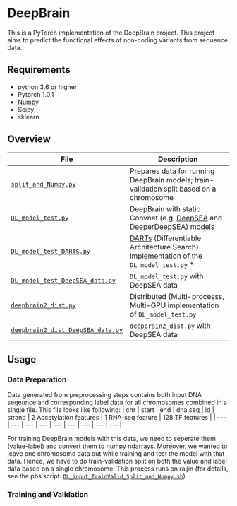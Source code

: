 # DeepBrain
This is a PyTorch implementation of the DeepBrain project. This project aims to predict the functional effects of non-coding variants from sequence data.

## Requirements
- python 3.6 or higher
- Pytorch 1.0.1
- Numpy
- Scipy
- sklearn

## Overview
| File | Description |
| --- | --- |
| [```split_and_Numpy.py```](https://github.com/Akmazad/deepBrain/blob/master/Training%202/split_and_Numpy.py) | Prepares data for running DeepBrain models; train-validation split based on a chromosome |
| [```DL_model_test.py```](https://github.com/Akmazad/deepBrain/blob/master/Training%202/DL_model_test.py) | DeepBrain with static Convnet (e.g. [DeepSEA](https://github.com/FunctionLab/selene/blob/master/models/deepsea.py) and [DeeperDeepSEA](https://github.com/FunctionLab/selene/blob/master/tutorials/quickstart_training/deeperdeepsea.py)) models |
| [```DL_model_test_DARTS.py```](https://github.com/Akmazad/deepBrain/blob/master/Training%202/DL_model_test_DARTS.py) | [DARTs](https://github.com/quark0/darts) (Differentiable Architecture Search) implementation of the ```DL_model_test.py``` * | 
| [```DL_model_test_DeepSEA_data.py```](https://github.com/Akmazad/deepBrain/blob/master/Training%202/DL_model_test_DeepSEA_data.py) | ```DL_model_test.py``` with DeepSEA data |
| [```deepbrain2_dist.py```](https://github.com/Akmazad/deepBrain/blob/master/Training%202/deepbrain2_dist.py) | Distributed (Multi-processs, Multi-GPU implementation of ```DL_model_test.py``` |
| [```deepbrain2_dist_DeepSEA_data.py```](https://github.com/Akmazad/deepBrain/blob/master/Training%202/deepbrain2_dist_DeepSEA_data.py) | ```deepbrain2_dist.py``` with DeepSEA data |

## Usage
### Data Preparation
Data generated from preprocessing steps contains both input DNA seqeunce and corresponding label data for all chromosomes combined in a single file. This file looks like following:
| chr | start | end | dna.seq | id | strand | 2 Accetylation features | 1 RNA-seq feature | 128 TF features |
| --- | --- | --- | --- | --- | --- | --- | --- | --- |

For training DeepBrain models with this data, we need to seperate them (value-label) and convert them to numpy ndarrays. Moreover, we wanted to leave one chromosome data out while training and test the model with that data. Hence, we have to do train-validation split on both the value and label data based on a single chromosome. This process runs on raijin (for details, see the pbs script: [```DL_input_TrainValid_Split_and_Numpy.sh```](https://github.com/Akmazad/deepBrain/blob/master/Training%202/pbs%20scripts/DL_input_TrainValid_Split_and_Numpy.sh))

### Training and Validation
 
